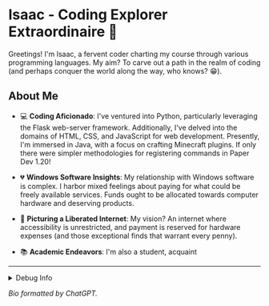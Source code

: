 # Isaac - Coding Explorer Extraordinaire 🚀

Greetings! I'm Isaac, a fervent coder charting my course through various programming languages. My aim? To carve out a path in the realm of coding (and perhaps conquer the world along the way, who knows? 😁).

## About Me
- 💻 **Coding Aficionado**: I've ventured into Python, particularly leveraging the Flask web-server framework. Additionally, I've delved into the domains of HTML, CSS, and JavaScript for web development. Presently, I'm immersed in Java, with a focus on crafting Minecraft plugins. If only there were simpler methodologies for registering commands in Paper Dev 1.20!

- 💔 **Windows Software Insights**: My relationship with Windows software is complex. I harbor mixed feelings about paying for what could be freely available services. Funds ought to be allocated towards computer hardware and deserving products.

- 💭 **Picturing a Liberated Internet**: My vision? An internet where accessibility is unrestricted, and payment is reserved for hardware expenses (and those exceptional finds that warrant every penny).

- 📚 **Academic Endeavors**: I'm also a student, acquaint

---

<details>
  <summary>Debug Info</summary>
  Model: GPT-4.0-beta
  Date: 2024-06-10
</details>

*Bio formatted by ChatGPT.*
